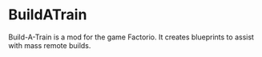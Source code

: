 # BuildATrain
Build-A-Train is a mod for the game Factorio. It creates blueprints to assist with mass remote builds.
